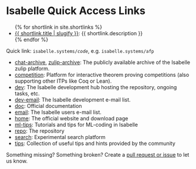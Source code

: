 # Isabelle Quick Access Links

<ul>
  {% for shortlink in site.shortlinks %}
    <li>
      <a href="{{ shortlink.redirect }}">{{ shortlink.title | slugify }}</a>: {{ shortlink.description }}
    </li>
  {% endfor %}
</ul>

Quick link: <code>isabelle.systems/<em>code</em></code>, e.g. <code>isabelle.systems/afp</code>

- [chat-archive](https://isabelle.systems/zulip-archive/), [zulip-archive](https://isabelle.systems/zulip-archive/): The publicly available archive of the Isabelle zulip platform.
- [competition](https://competition.isabelle.systems): Platform for interactive theorem proving competitions (also supporting other ITPs like Coq or Lean).
- [dev](https://isabelle-dev.sketis.net): The Isabelle development hub hosting the repository, ongoing tasks, etc.
- [dev-email](https://mailmanbroy.informatik.tu-muenchen.de/pipermail/isabelle-dev/): The Isabelle development e-mail list.
- [doc](https://isabelle.in.tum.de/documentation.html): Official documentation
- [email](https://lists.cam.ac.uk/pipermail/cl-isabelle-users/index.html): The Isabelle users e-mail list.
- [home](https://isabelle.in.tum.de): The official website and download page
- [ml-tips](https://nms.kcl.ac.uk/christian.urban/Cookbook/): Tutorials and tips for ML-coding in Isabelle
- [repo](https://isabelle-dev.sketis.net/source/isabelle/): The repository
- [search](https://search.isabelle.in.tum.de/): Experimental search platform
- [tips](https://github.com/isabelle-prover/cookbook): Collection of useful tips and hints provided by the community

Something missing? Something broken? Create a [pull request or issue](https://github.com/isabelle-prover/isabelle-prover.github.io) to let us know.
